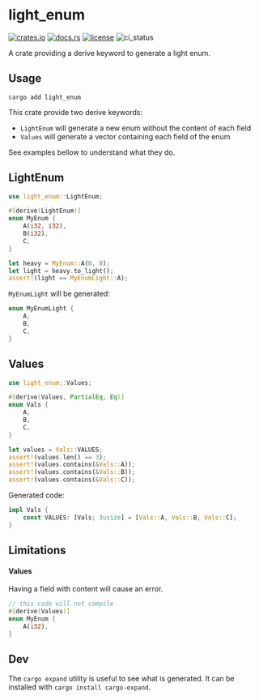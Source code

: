 # light_enum


[![crates.io](https://img.shields.io/crates/v/light_enum?style=flat-square&logo=rust)](https://crates.io/crates/light_enum)
[![docs.rs](https://img.shields.io/badge/docs.rs-light_enum-blue?style=flat-square&logo=docs.rs)](https://docs.rs/light_enum)
[![license](https://img.shields.io/badge/license-MIT-blue?style=flat-square)](#license)
![ci_status](https://github.com/wiiznokes/light_enum/actions/workflows/test.yml/badge.svg)

A crate providing a derive keyword to generate a light enum.

## Usage

```shell
cargo add light_enum
```

This crate provide two derive keywords:
- `LightEnum` will generate a new enum without the content of each field
- `Values` will generate a vector containing each field of the enum

See examples bellow to understand what they do.

## LightEnum

```rust
use light_enum::LightEnum;

#[derive(LightEnum)]
enum MyEnum {
    A(i32, i32),
    B(i32),
    C,
}

let heavy = MyEnum::A(0, 0);
let light = heavy.to_light();
assert!(light == MyEnumLight::A);
```

`MyEnumLight` will be generated:

```rust
enum MyEnumLight {
    A,
    B,
    C,
}
```

## Values

```rust
use light_enum::Values;

#[derive(Values, PartialEq, Eq)]
enum Vals {
    A,
    B,
    C,
}

let values = Vals::VALUES;
assert!(values.len() == 3);
assert!(values.contains(&Vals::A));
assert!(values.contains(&Vals::B));
assert!(values.contains(&Vals::C));
```

Generated code:

```rust
impl Vals {
    const VALUES: [Vals; 3usize] = [Vals::A, Vals::B, Vals::C];
}
```

## Limitations

#### Values
Having a field with content will cause an error.

```rust
// this code will not compile
#[derive(Values)]
enum MyEnum {
    A(i32),
}
```

## Dev

The `cargo expand` utility is useful to see what is generated. It can be installed with `cargo install cargo-expand`.
